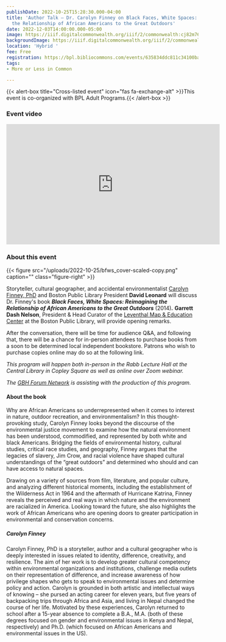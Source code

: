 ```yaml
---
publishDate: 2022-10-25T15:28:30.000-04:00
title: 'Author Talk — Dr. Carolyn Finney on Black Faces, White Spaces: Reimagining
  the Relationship of African Americans to the Great Outdoors'
date: 2022-12-03T14:00:00.000-05:00
image: https://iiif.digitalcommonwealth.org/iiif/2/commonwealth:cj82m7667/full/1200,/0/default.jpg
backgroundImage: https://iiif.digitalcommonwealth.org/iiif/2/commonwealth:cj82m7667/full/1200,/0/default.jpg
location: 'Hybrid '
fee: Free
registration: https://bpl.bibliocommons.com/events/635834ddc811c34100bae606
tags:
- More or Less in Common

---
```

{{< alert-box title="Cross-listed event" icon="fas fa-exchange-alt" >}}This event is co-organized with BPL Adult Programs.{{< /alert-box >}}

### Event video 

<iframe width="560" height="315" src="https://www.youtube.com/embed/VPmCUkMOnQI" title="YouTube video player" frameborder="0" allow="accelerometer; autoplay; clipboard-write; encrypted-media; gyroscope; picture-in-picture; web-share" allowfullscreen></iframe>

### About this event

{{< figure src="/uploads/2022-10-25/bfws_cover-scaled-copy.png" caption="" class="figure-right" >}}

Storyteller, cultural geographer, and accidental environmentalist [Carolyn Finney, PhD](https://www.authorsoutside.com/carolyn-finney/) and Boston Public Library President **David Leonard** will discuss Dr. Finney's book **_Black Faces, White Spaces: Reimagining the Relationship of African Americans to the Great Outdoors_** (2014)**_._** **Garrett Dash Nelson**, President & Head Curator of the [Leventhal Map & Education Center](https://www.leventhalmap.org/) at the Boston Public Library, will provide opening remarks.

After the conversation, there will be time for audience Q&A, and following that, there will be a chance for in-person attendees to purchase books from a soon to be determined local independent bookstore. Patrons who wish to purchase copies online may do so at the following link.

_This program will happen both in-person in the Rabb Lecture Hall at the Central Library in Copley Square as well as online over Zoom webinar._

_The_ [_GBH Forum Network_](https://www.wgbh.org/news/forum-network) _is assisting with the production of this program._

#### **About the book**

Why are African Americans so underrepresented when it comes to interest in nature, outdoor recreation, and environmentalism? In this thought-provoking study, Carolyn Finney looks beyond the discourse of the environmental justice movement to examine how the natural environment has been understood, commodified, and represented by both white and black Americans. Bridging the fields of environmental history, cultural studies, critical race studies, and geography, Finney argues that the legacies of slavery, Jim Crow, and racial violence have shaped cultural understandings of the “great outdoors” and determined who should and can have access to natural spaces.

Drawing on a variety of sources from film, literature, and popular culture, and analyzing different historical moments, including the establishment of the Wilderness Act in 1964 and the aftermath of Hurricane Katrina, Finney reveals the perceived and real ways in which nature and the environment are racialized in America. Looking toward the future, she also highlights the work of African Americans who are opening doors to greater participation in environmental and conservation concerns.

##### **Carolyn Finney**

Carolyn Finney, PhD is a storyteller, author and a cultural geographer who is deeply interested in issues related to identity, difference, creativity, and resilience. The aim of her work is to develop greater cultural competency within environmental organizations and institutions, challenge media outlets on their representation of difference, and increase awareness of how privilege shapes who gets to speak to environmental issues and determine policy and action. Carolyn is grounded in both artistic and intellectual ways of knowing – she pursed an acting career for eleven years, but five years of backpacking trips through Africa and Asia, and living in Nepal changed the course of her life. Motivated by these experiences, Carolyn returned to school after a 15-year absence to complete a B.A., M.A. (both of these degrees focused on gender and environmental issues in Kenya and Nepal, respectively) and Ph.D. (which focused on African Americans and environmental issues in the US).
